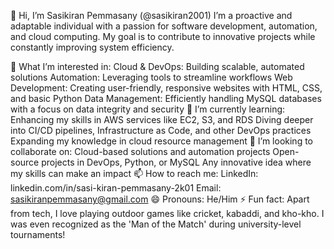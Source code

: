 👋 Hi, I’m Sasikiran Pemmasany (@sasikiran2001)
I’m a proactive and adaptable individual with a passion for software development, automation, and cloud computing. My goal is to contribute to innovative projects while constantly improving system efficiency.

👀 What I’m interested in:
Cloud & DevOps: Building scalable, automated solutions
Automation: Leveraging tools to streamline workflows
Web Development: Creating user-friendly, responsive websites with HTML, CSS, and basic Python
Data Management: Efficiently handling MySQL databases with a focus on data integrity and security
🌱 I’m currently learning:
Enhancing my skills in AWS services like EC2, S3, and RDS
Diving deeper into CI/CD pipelines, Infrastructure as Code, and other DevOps practices
Expanding my knowledge in cloud resource management
💞️ I’m looking to collaborate on:
Cloud-based solutions and automation projects
Open-source projects in DevOps, Python, or MySQL
Any innovative idea where my skills can make an impact
📫 How to reach me:
LinkedIn: linkedin.com/in/sasi-kiran-pemmasany-2k01
Email: sasikiranpemmasany@gmail.com
😄 Pronouns:
He/Him
⚡ Fun fact:
Apart from tech, I love playing outdoor games like cricket, kabaddi, and kho-kho. I was even recognized as the 'Man of the Match' during university-level tournaments!

<!---
sasikiran2001/sasikiran2001 is a ✨ special ✨ repository because its `README.md` (this file) appears on your GitHub profile.
You can click the Preview link to take a look at your changes.
--->
